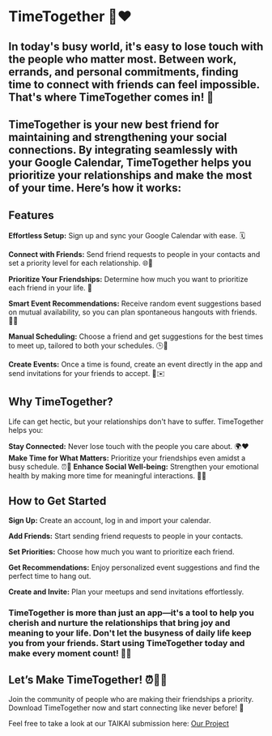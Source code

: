 # TimeTogether 📅❤️

## In today's busy world, it's easy to lose touch with the people who matter most. Between work, errands, and personal commitments, finding time to connect with friends can feel impossible. That's where TimeTogether comes in! 🌟 
## TimeTogether is your new best friend for maintaining and strengthening your social connections. By integrating seamlessly with your Google Calendar, TimeTogether helps you prioritize your relationships and make the most of your time. Here’s how it works:

## Features
**Effortless Setup:** Sign up and sync your Google Calendar with ease. 🗓️

**Connect with Friends:** Send friend requests to people in your contacts and set a priority level for each relationship. 🌐👥

**Prioritize Your Friendships:** Determine how much you want to prioritize each friend in your life. 💖

**Smart Event Recommendations:** Receive random event suggestions based on mutual availability, so you can plan spontaneous hangouts with friends. 📅✨

**Manual Scheduling:** Choose a friend and get suggestions for the best times to meet up, tailored to both your schedules. 🕒🤝

**Create Events:** Once a time is found, create an event directly in the app and send invitations for your friends to accept. 🎉✉️

## Why TimeTogether?
Life can get hectic, but your relationships don't have to suffer. 
TimeTogether helps you:

**Stay Connected:** Never lose touch with the people you care about. 🌍❤️
**Make Time for What Matters:** Prioritize your friendships even amidst a busy schedule. ⏰👫
**Enhance Social Well-being:** Strengthen your emotional health by making more time for meaningful interactions. 🌸💬

## How to Get Started
**Sign Up:** Create an account, log in and import your calendar.

**Add Friends:** Start sending friend requests to people in your contacts.

**Set Priorities:** Choose how much you want to prioritize each friend.

**Get Recommendations:** Enjoy personalized event suggestions and find the perfect time to hang out.

**Create and Invite:** Plan your meetups and send invitations effortlessly.

### TimeTogether is more than just an app—it's a tool to help you cherish and nurture the relationships that bring joy and meaning to your life. Don't let the busyness of daily life keep you from your friends. Start using TimeTogether today and make every moment count! 🎊💖
## Let’s Make TimeTogether! ⏰👯‍♂️
Join the community of people who are making their friendships a priority. Download TimeTogether now and start connecting like never before! 🌟

Feel free to take a look at our TAIKAI submission here: [Our Project](https://taikai.network/hackbox/hackathons/hawkhacks/projects/clwd4n1q20d6nyg013oygxtna/idea)
